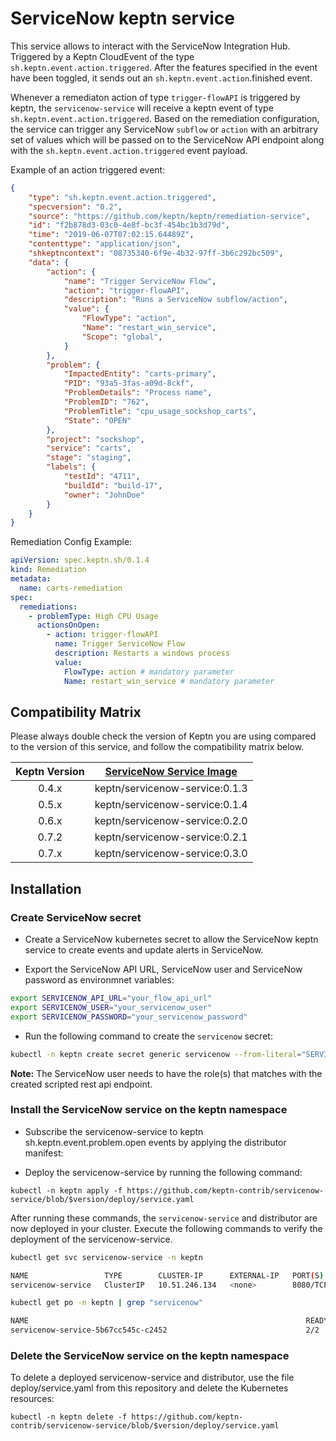 # ServiceNow keptn service

This service allows to interact with the ServiceNow Integration Hub. Triggered by a Keptn CloudEvent of the type `sh.keptn.event.action.triggered`. After the features specified in the event have been toggled, it sends out an `sh.keptn.event.action`.finished event.

Whenever a remediaton action of type `trigger-flowAPI` is triggered by keptn, the `servicenow-service` will receive a keptn event of type `sh.keptn.event.action.triggered`. Based on the remediation configuration, the service can trigger any ServiceNow `subflow` or `action` with an arbitrary set of values which will be passed on to the ServiceNow API endpoint along with the `sh.keptn.event.action.triggered` event payload.

Example of an action triggered event:

```json
{
    "type": "sh.keptn.event.action.triggered",
    "specversion": "0.2",
    "source": "https://github.com/keptn/keptn/remediation-service",
    "id": "f2b878d3-03c0-4e8f-bc3f-454bc1b3d79d",
    "time": "2019-06-07T07:02:15.64489Z",
    "contenttype": "application/json",
    "shkeptncontext": "08735340-6f9e-4b32-97ff-3b6c292bc509",
    "data": {
        "action": {
            "name": "Trigger ServiceNow Flow",
            "action": "trigger-flowAPI",
            "description": "Runs a ServiceNow subflow/action",
            "value": {
                "FlowType": "action",
                "Name": "restart_win_service",
                "Scope": "global",
            }
        },
        "problem": {
            "ImpactedEntity": "carts-primary",
            "PID": "93a5-3fas-a09d-8ckf",
            "ProblemDetails": "Process name",
            "ProblemID": "762",
            "ProblemTitle": "cpu_usage_sockshop_carts",
            "State": "OPEN"
        },
        "project": "sockshop",
        "service": "carts",
        "stage": "staging",
        "labels": {
            "testId": "4711",
            "buildId": "build-17",
            "owner": "JohnDoe"
        }
    }
}
```

Remediation Config Example:

```yaml
apiVersion: spec.keptn.sh/0.1.4
kind: Remediation
metadata:
  name: carts-remediation
spec:
  remediations:
    - problemType: High CPU Usage
      actionsOnOpen:
        - action: trigger-flowAPI
          name: Trigger ServiceNow Flow
          description: Restarts a windows process
          value:
            FlowType: action # mandatory parameter
            Name: restart_win_service # mandatory parameter
```

## Compatibility Matrix

Please always double check the version of Keptn you are using compared to the version of this service, and follow the compatibility matrix below.

| Keptn Version    | [ServiceNow Service Image](https://hub.docker.com/r/keptn/servicenow-service/tags) |
|:----------------:|:----------------------------------------:|
|       0.4.x      | keptn/servicenow-service:0.1.3  |
|       0.5.x      | keptn/servicenow-service:0.1.4  |
|       0.6.x      | keptn/servicenow-service:0.2.0  |
|       0.7.2      | keptn/servicenow-service:0.2.1  |
|       0.7.x      | keptn/servicenow-service:0.3.0  |

## Installation

### Create ServiceNow secret

- Create a ServiceNow kubernetes secret to allow the ServiceNow keptn service to create events and update alerts in ServiceNow.

- Export the ServiceNow API URL, ServiceNow user and ServiceNow password as environmnet variables:

```bash
export SERVICENOW_API_URL="your_flow_api_url"
export SERVICENOW_USER="your_servicenow_user"
export SERVICENOW_PASSWORD="your_servicenow_password"
```

- Run the following command to create the `servicenow` secret:

```bash
kubectl -n keptn create secret generic servicenow --from-literal="SERVICENOW_INSTANCE=$SERVICENOW_API_URL" --from-literal="SERVICENOW_USER=$SERVICENOW_USER" --from-literal="SERVICENOW_PASSWORD=$SERVICENOW_PASSWORD"
```

**Note:** The ServiceNow user needs to have the role(s) that matches with the created scripted rest api endpoint.

### Install the ServiceNow service on the keptn namespace

- Subscribe the servicenow-service to keptn sh.keptn.event.problem.open events by applying the distributor manifest:

- Deploy the servicenow-service by running the following command:

```
kubectl -n keptn apply -f https://github.com/keptn-contrib/servicenow-service/blob/$version/deploy/service.yaml
```

After running these commands, the `servicenow-service` and distributor are now deployed in your cluster. Execute the following commands to verify the deployment of the servicenow-service.

```bash
kubectl get svc servicenow-service -n keptn
```

```bash
NAME                 TYPE        CLUSTER-IP      EXTERNAL-IP   PORT(S)    AGE
servicenow-service   ClusterIP   10.51.246.134   <none>        8080/TCP   18m
```

```bash
kubectl get po -n keptn | grep "servicenow"
```

```bash
NAME                                                              READY   STATUS    RESTARTS   AGE
servicenow-service-5b67cc545c-c2452                               2/2     Running   0          17m
```

### Delete the ServiceNow service on the keptn namespace

To delete a deployed servicenow-service and distributor, use the file deploy/service.yaml from this repository and delete the Kubernetes resources:

```
kubectl -n keptn delete -f https://github.com/keptn-contrib/servicenow-service/blob/$version/deploy/service.yaml
```
